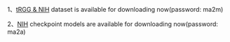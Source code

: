 1、[tRGG & NIH](https://pan.baidu.com/s/1Q2hAk-pFttSbvt1V_QjrQg) dataset is available for downloading now(password: ma2m) 

2、[NIH](https://pan.baidu.com/s/1PTGzTS-_YKhYxMRYya2o2g) checkpoint models are available for downloading now(password: ma2a) 

